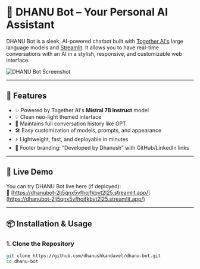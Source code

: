 # 🤖 DHANU Bot – Your Personal AI Assistant

DHANU Bot is a sleek, AI-powered chatbot built with [Together AI's](https://platform.together.xyz) large language models and [Streamlit](https://streamlit.io). It allows you to have real-time conversations with an AI in a stylish, responsive, and customizable web interface.

![DHANU Bot Screenshot](https://via.placeholder.com/1000x500.png?text=Screenshot+of+DHANU+Bot+App) <!-- Replace with your actual screenshot or remove -->

---

## 🧠 Features

- ✨ Powered by Together AI's **Mistral 7B Instruct** model
- 💡 Clean neo-light themed interface
- 📝 Maintains full conversation history like GPT
- 🛠️ Easy customization of models, prompts, and appearance
- ⚡ Lightweight, fast, and deployable in minutes
- 📌 Footer branding: “Developed by Dhanush” with GitHub/LinkedIn links

---

## 🚀 Live Demo

You can try DHANU Bot live here (if deployed):  
🔗 [https://dhanubot-2lj5qnx5vfhojfkbvt2l25.streamlit.app/](https://dhanubot-2lj5qnx5vfhojfkbvt2l25.streamlit.app/) 

---

## 📦 Installation & Usage

### 1. Clone the Repository

```bash
git clone https://github.com/dhanushkandavel/dhanu-bot.git
cd dhanu-bot
